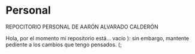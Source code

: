 # Personal

REPOCITORIO PERSONAL DE AARÓN ALVARADO CALDERÓN 

Hola, por el momento mi repositorio está... vacío ): sin embargo, mantente pediente a los cambios que tengo pensados. (;
